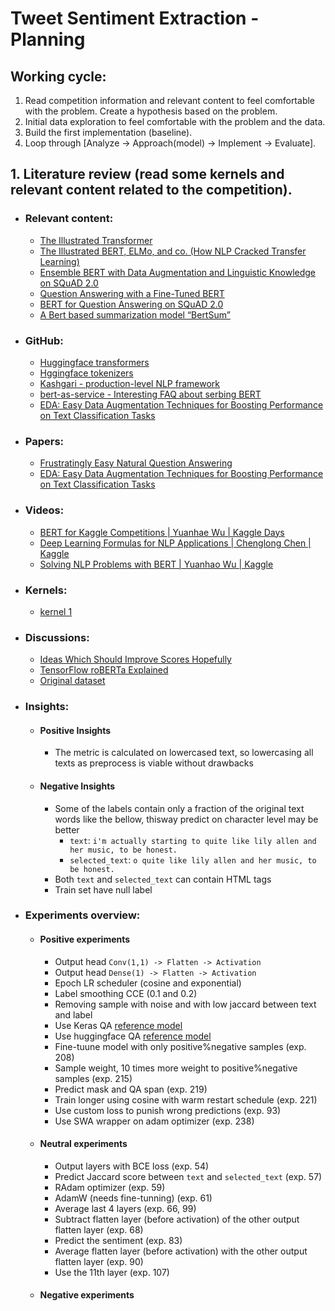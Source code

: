 # Tweet Sentiment Extraction - Planning
 
## Working cycle:
1. Read competition information and relevant content to feel comfortable with the problem. Create a hypothesis based on the problem.
2. Initial data exploration to feel comfortable with the problem and the data.
3. Build the first implementation (baseline).
4. Loop through [Analyze -> Approach(model) -> Implement -> Evaluate].

## 1. Literature review (read some kernels and relevant content related to the competition).
- ### Relevant content:
  - [The Illustrated Transformer](https://jalammar.github.io/illustrated-transformer/)
  - [The Illustrated BERT, ELMo, and co. (How NLP Cracked Transfer Learning)](https://jalammar.github.io/illustrated-bert/)
  - [Ensemble BERT with Data Augmentation and Linguistic Knowledge on SQuAD 2.0](https://web.stanford.edu/class/cs224n/posters/15845024.pdf)
  - [Question Answering with a Fine-Tuned BERT](http://mccormickml.com/2020/03/10/question-answering-with-a-fine-tuned-BERT/)
  - [BERT for Question Answering on SQuAD 2.0](https://web.stanford.edu/class/archive/cs/cs224n/cs224n.1194/reports/default/15848021.pdf)
  - [A Bert based summarization model “BertSum”](https://medium.com/lsc-psd/a-bert-based-summarization-model-bertsum-88b1fc1b3177)

- ### GitHub:
  - [Huggingface transformers](https://github.com/huggingface/transformers)
  - [Hggingface tokenizers](https://github.com/huggingface/tokenizers/tree/master/bindings/python)
  - [Kashgari - production-level NLP framework](https://github.com/BrikerMan/Kashgari)
  - [bert-as-service - Interesting FAQ about serbing BERT](https://github.com/hanxiao/bert-as-service#q-why-not-the-last-hidden-layer-why-second-to-last)
  - [EDA: Easy Data Augmentation Techniques for Boosting Performance on Text Classification Tasks](https://github.com/jasonwei20/eda_nlp)

- ### Papers:
  - [Frustratingly Easy Natural Question Answering](https://arxiv.org/pdf/1909.05286.pdf)
  - [EDA: Easy Data Augmentation Techniques for Boosting Performance on
Text Classification Tasks](https://arxiv.org/pdf/1901.11196v2.pdf)

- ### Videos:
  - [BERT for Kaggle Competitions | Yuanhae Wu | Kaggle Days](https://www.youtube.com/watch?v=jS79Y8I0DF4&t=9s)
  - [Deep Learning Formulas for NLP Applications | Chenglong Chen | Kaggle](https://www.youtube.com/watch?v=SmsAI0kLJFc&t=0s)
  - [Solving NLP Problems with BERT | Yuanhao Wu | Kaggle](https://www.youtube.com/watch?v=rQQAIJIf60s)

- ### Kernels:
  - [kernel 1]()

- ### Discussions:
  - [Ideas Which Should Improve Scores Hopefully](https://www.kaggle.com/c/tweet-sentiment-extraction/discussion/142011)
  - [TensorFlow roBERTa Explained](https://www.kaggle.com/c/tweet-sentiment-extraction/discussion/143281)
  - [Original dataset](https://www.kaggle.com/c/tweet-sentiment-extraction/discussion/145363)
 
- ### Insights:
  - #### Positive Insights
    - The metric is calculated on lowercased text, so lowercasing all texts as preprocess is viable without drawbacks
  
  - #### Negative Insights
    - Some of the labels contain only a fraction of the original text words like the bellow, thisway predict on character level may be better
      - `text`: `i'm actually starting to quite like lily allen and her music, to be honest.`
      - `selected_text`: `o quite like lily allen and her music, to be honest.`
    - Both `text` and `selected_text` can contain HTML tags
    - Train set have null label

- ### Experiments overview:
  - #### Positive experiments
    - Output head `Conv(1,1) -> Flatten -> Activation`
    - Output head `Dense(1) -> Flatten -> Activation`
    - Epoch LR scheduler (cosine and exponential)
    - Label smoothing CCE (0.1 and 0.2)
    - Removing sample with noise and with low jaccard between text and label
    - Use Keras QA [reference model](https://huggingface.co/transformers/model_doc/bert.html#tfbertforquestionanswering)
    - Use huggingface QA [reference model](https://keras.io/examples/nlp/text_extraction_with_bert/)
    - Fine-tuune model with only positive%negative samples (exp. 208)
    - Sample weight, 10 times more weight to positive%negative samples (exp. 215)
    - Predict mask and QA span (exp. 219)
    - Train longer using cosine with warm restart schedule (exp. 221)
    - Use custom loss to punish wrong predictions (exp. 93)
    - Use SWA wrapper on adam optimizer (exp. 238)
  
  - #### Neutral experiments
    - Output layers with BCE loss (exp. 54)
    - Predict Jaccard score between `text` and `selected_text` (exp. 57)
    - RAdam optimizer (exp. 59)
    - AdamW (needs fine-tunning) (exp. 61)
    - Average last 4 layers (exp. 66, 99)
    - Subtract flatten layer (before activation) of the other output flatten layer (exp. 68)
    - Predict the sentiment (exp. 83)
    - Average flatten layer (before activation) with the other output flatten layer (exp. 90)
    - Use the 11th layer (exp. 107)
    
    
  - #### Negative experiments
